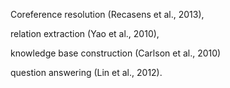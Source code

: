 Coreference resolution 
(Recasens et al., 2013), 

relation extraction 
(Yao et al., 2010), 

knowledge base construction 
(Carlson et al., 2010) 

question answering 
(Lin et al., 2012).